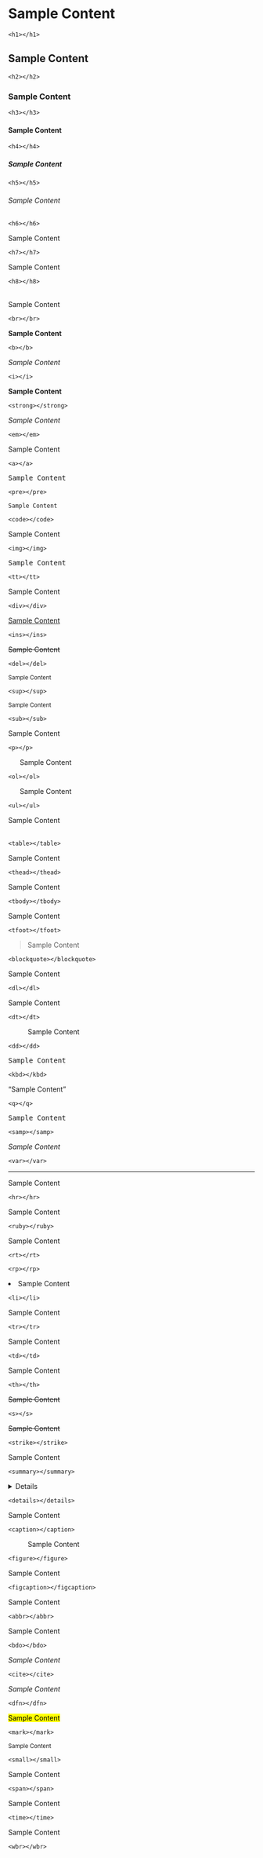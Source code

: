 <h1>Sample Content</h1>
	
	<h1></h1>
	
<h2>Sample Content</h2>
	
	<h2></h2>
	
<h3>Sample Content</h3>
	
	<h3></h3>
	
<h4>Sample Content</h4>
	
	<h4></h4>
	
<h5>Sample Content</h5>
	
	<h5></h5>
	
<h6>Sample Content</h6>
	
	<h6></h6>
	
<h7>Sample Content</h7>
	
	<h7></h7>
	
<h8>Sample Content</h8>
	
	<h8></h8>
	
<br>Sample Content</br>
	
	<br></br>
	
<b>Sample Content</b>
	
	<b></b>
	
<i>Sample Content</i>
	
	<i></i>
	
<strong>Sample Content</strong>
	
	<strong></strong>
	
<em>Sample Content</em>
	
	<em></em>
	
<a>Sample Content</a>
	
	<a></a>
	
<pre>Sample Content</pre>
	
	<pre></pre>
	
<code>Sample Content</code>
	
	<code></code>
	
<img>Sample Content</img>
	
	<img></img>
	
<tt>Sample Content</tt>
	
	<tt></tt>
	
<div>Sample Content</div>
	
	<div></div>
	
<ins>Sample Content</ins>
	
	<ins></ins>
	
<del>Sample Content</del>
	
	<del></del>
	
<sup>Sample Content</sup>
	
	<sup></sup>
	
<sub>Sample Content</sub>
	
	<sub></sub>
	
<p>Sample Content</p>
	
	<p></p>
	
<ol>Sample Content</ol>
	
	<ol></ol>
	
<ul>Sample Content</ul>
	
	<ul></ul>
	
<table>Sample Content</table>
	
	<table></table>
	
<thead>Sample Content</thead>
	
	<thead></thead>
	
<tbody>Sample Content</tbody>
	
	<tbody></tbody>
	
<tfoot>Sample Content</tfoot>
	
	<tfoot></tfoot>
	
<blockquote>Sample Content</blockquote>
	
	<blockquote></blockquote>
	
<dl>Sample Content</dl>
	
	<dl></dl>
	
<dt>Sample Content</dt>
	
	<dt></dt>
	
<dd>Sample Content</dd>
	
	<dd></dd>
	
<kbd>Sample Content</kbd>
	
	<kbd></kbd>
	
<q>Sample Content</q>
	
	<q></q>
	
<samp>Sample Content</samp>
	
	<samp></samp>
	
<var>Sample Content</var>
	
	<var></var>
	
<hr>Sample Content</hr>
	
	<hr></hr>
	
<ruby>Sample Content</ruby>
	
	<ruby></ruby>
	
<rt>Sample Content</rt>
	
	<rt></rt>
	
<rp>Sample Content</rp>
	
	<rp></rp>
	
<li>Sample Content</li>
	
	<li></li>
	
<tr>Sample Content</tr>
	
	<tr></tr>
	
<td>Sample Content</td>
	
	<td></td>
	
<th>Sample Content</th>
	
	<th></th>
	
<s>Sample Content</s>
	
	<s></s>
	
<strike>Sample Content</strike>
	
	<strike></strike>
	
<summary>Sample Content</summary>
	
	<summary></summary>
	
<details>Sample Content</details>
	
	<details></details>
	
<caption>Sample Content</caption>
	
	<caption></caption>
	
<figure>Sample Content</figure>
	
	<figure></figure>
	
<figcaption>Sample Content</figcaption>
	
	<figcaption></figcaption>
	
<abbr>Sample Content</abbr>
	
	<abbr></abbr>
	
<bdo>Sample Content</bdo>
	
	<bdo></bdo>
	
<cite>Sample Content</cite>
	
	<cite></cite>
	
<dfn>Sample Content</dfn>
	
	<dfn></dfn>
	
<mark>Sample Content</mark>
	
	<mark></mark>
	
<small>Sample Content</small>
	
	<small></small>
	
<span>Sample Content</span>
	
	<span></span>
	
<time>Sample Content</time>
	
	<time></time>
	
<wbr>Sample Content</wbr>
	
	<wbr></wbr>
	
